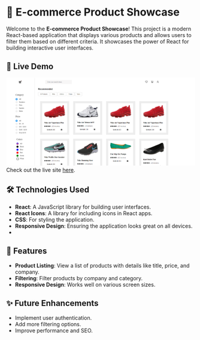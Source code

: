 # 🛒 E-commerce Product Showcase

Welcome to the **E-commerce Product Showcase**! This project is a modern React-based application that displays various products and allows users to filter them based on different criteria. It showcases the power of React for building interactive user interfaces.

## 🚀 Live Demo
![Fashionfeed](1.png)
Check out the live site [here](https://fashionfeet2.netlify.app/).

## 🛠️ Technologies Used

- **React**: A JavaScript library for building user interfaces.
- **React Icons**: A library for including icons in React apps.
- **CSS**: For styling the application.
- **Responsive Design**: Ensuring the application looks great on all devices.
- 
## 📜 Features

- **Product Listing**: View a list of products with details like title, price, and company.
- **Filtering**: Filter products by company and category.
- **Responsive Design**: Works well on various screen sizes.

## ✨ Future Enhancements

- Implement user authentication.
- Add more filtering options.
- Improve performance and SEO.
